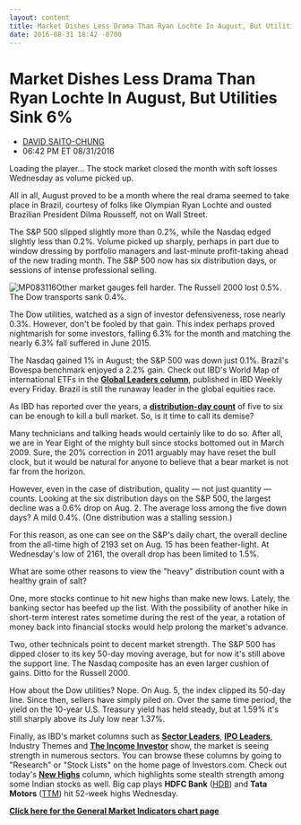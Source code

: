 ```yaml
---
layout: content
title: Market Dishes Less Drama Than Ryan Lochte In August, But Utilities Sink 6%
date: 2016-08-31 18:42 -0700
---
```



Market Dishes Less Drama Than Ryan Lochte In August, But Utilities Sink 6%
===========================================================================




* [DAVID SAITO-CHUNG](https://www.investors.com/author/chungd/ "Posts by DAVID SAITO-CHUNG")
* 06:42 PM ET 08/31/2016




Loading the player...
The stock market closed the month with soft losses Wednesday as volume picked up.


All in all, August proved to be a month where the real drama seemed to take place in Brazil, courtesy of folks like Olympian Ryan Lochte and ousted Brazilian President Dilma Rousseff, not on Wall Street.


The S&P 500 slipped slightly more than 0.2%, while the Nasdaq edged slightly less than 0.2%. Volume picked up sharply, perhaps in part due to window dressing by portfolio managers and last-minute profit-taking ahead of the new trading month. The S&P 500 now has six distribution days, or sessions of intense professional selling.


![MP083116](https://www.investors.com/wp-content/uploads/2016/08/MP083116-212x300.jpg)Other market gauges fell harder. The Russell 2000 lost 0.5%. The Dow transports sank 0.4%.


The Dow utilities, watched as a sign of investor defensiveness, rose nearly 0.3%. However, don't be fooled by that gain. This index perhaps proved nightmarish for some investors, falling 6.3% for the month and matching the nearly 6.3% fall suffered in June 2015.


The Nasdaq gained 1% in August; the S&P 500 was down just 0.1%. Brazil's Bovespa benchmark enjoyed a 2.2% gain. Check out IBD's World Map of international ETFs in the **[Global Leaders column](http://research.investors.com/stock-lists/global-leaders/)**, published in IBD Weekly every Friday. Brazil is still the runaway leader in the global equities race.


As IBD has reported over the years, a **[distribution-day count](http://education.investors.com/lesson.aspx?id=735759&sourceid=735764)** of five to six can be enough to kill a bull market. So, is it time to call its demise?


Many technicians and talking heads would certainly like to do so. After all, we are in Year Eight of the mighty bull since stocks bottomed out in March 2009. Sure, the 20% correction in 2011 arguably may have reset the bull clock, but it would be natural for anyone to believe that a bear market is not far from the horizon.


However, even in the case of distribution, quality — not just quantity — counts. Looking at the six distribution days on the S&P 500, the largest decline was a 0.6% drop on Aug. 2. The average loss among the five down days? A mild 0.4%. (One distribution was a stalling session.)


For this reason, as one can see on the S&P's daily chart, the overall decline from the all-time high of 2193 set on Aug. 15 has been feather-light. At Wednesday's low of 2161, the overall drop has been limited to 1.5%.


What are some other reasons to view the "heavy" distribution count with a healthy grain of salt?


One, more stocks continue to hit new highs than make new lows. Lately, the banking sector has beefed up the list. With the possibility of another hike in short-term interest rates sometime during the rest of the year, a rotation of money back into financial stocks would help prolong the market's advance.


Two, other technicals point to decent market strength. The S&P 500 has dipped closer to its key 50-day moving average, but for now it's still above the support line. The Nasdaq composite has an even larger cushion of gains. Ditto for the Russell 2000.


How about the Dow utilities? Nope. On Aug. 5, the index clipped its 50-day line. Since then, sellers have simply piled on. Over the same time period, the yield on the 10-year U.S. Treasury yield has held steady, but at 1.59% it's still sharply above its July low near 1.37%.


Finally, as IBD's market columns such as **[Sector Leaders](http://research.investors.com/stock-lists/sector-leaders)**, **[IPO Leaders](http://research.investors.com/stock-lists/ipo-leaders/)**, Industry Themes and **[The Income Investor](https://www.investors.com/category/research/the-income-investor/)** show, the market is seeing strength in numerous sectors. You can browse these columns by going to "Research" or "Stock Lists" on the home page of Investors.com. Check out today's **[New Highs](http://research.investors.com/stock-lists/new-highs/)** column, which highlights some stealth strength among some Indian stocks as well. Big cap plays **HDFC Bank** ([HDB](https://research.investors.com/quote.aspx?symbol=HDB)) and **Tata Motors** ([TTM](https://research.investors.com/quote.aspx?symbol=TTM)) hit 52-week highs Wednesday.


**[Click here for the General Market Indicators chart page](https://www.investors.com/wp-content/uploads/2016/08/IBD3108153310GMI.pdf)**




